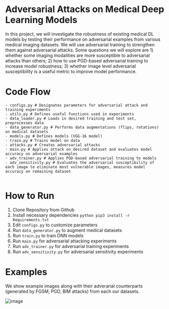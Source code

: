 # Adversarial Attacks on Medical Deep Learning Models

In this project, we will investigate the robustness of existing medical DL models by testing their performance on adversarial examples from various medical imaging datasets. We will use adversarial training to strengthen them against adversarial attacks. Some questions we will explore are 1) whether some imaging modalities are more susceptible to adversarial attacks than others; 2) how to use PGD-based adversarial training to increase model robustness; 3) whether image level adversarial susceptibility is a useful metric to improve model performance.
# Code Flow
```
- configs.py # Designates parameters for adversarial attack and training experiments
- utils.py # Defines useful functions used in experiments
- data_loader.py # Loads in desired training and test set, preprocesses data
- data_generator.py # Performs data augmentations (flips, rotations) on medical datasets
- models.py # Defines models (VGG-16 model)
- train.py # Trains model on data
- attacks.py # Creates adversarial attacks
- main.py # Applies attack on desired dataset and evaluates model accuracy on adversarial examples
- adv_trainer.py # Applies PGD-based adversarial training to models
- adv_sensitivity.py # Evaluates the adversarial susceptibility of each image to eliminate most vulnerable images, measures model accuracy on remaining dataset


 ```

# How to Run
1. Clone Repository from Github
2. Install necessary dependencies ```python pip3 install -r Requirements.txt```
3. Edit ```configs.py``` to customize parameters 
4. Run ```data_generator.py``` to augment medical datasets
5. Run ``` train.py ``` to train DNN models
6. Run ``` main.py ``` for adversarial attacking experiments
7. Run ```adv_trainer.py``` for adversarial training experiments
8. Run ```adv_sensitivity.py``` for adversarial sensitivity experiments

# Examples
We show example images along with their adverarial counterparts (generated by FGSM, PGD, BIM attacks) from each our datasets.

![image](https://user-images.githubusercontent.com/64549018/105315197-f6da9000-5b8c-11eb-989b-f5ab1359114f.png)
